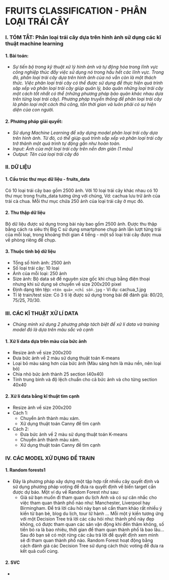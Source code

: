 # FRUITS CLASSIFICATION - PHÂN LOẠI TRÁI CÂY
### I. TÓM TẮT: Phân loại trái cây dựa trên hình ảnh sử dụng các kĩ thuật machine learning
#### 1. Bài toán: 
- *Sự tiến bộ trong kỹ thuật xử lý hình ảnh và tự động hóa trong lĩnh vực công nghiệp thúc đẩy việc sử dụng nó trong hầu hết các lĩnh vực. Trong đó, phân loại trái cây dựa trên hình ảnh của nó vẫn còn là một thách thức. Việc phân loại trái cây có thể được sử dụng để thực hiện quá trình săp xếp và phân loại trái cây giúp quản lý, bảo quản những loại trái cây một cách tốt nhất có thể (những phương pháp bảo quản khác nhau dựa trên từng loại trái cây). Phương pháp truyền thống để phân loại trái cây là phân loại một cách thủ công, tốn thời gian và luôn phải có sự hiện diện của con người.*
#### 2. Phương pháp giải quyết: 
- *Sử dụng Machine Learning để xây dựng model phân loại trái cây dựa trên hình ảnh. Từ đó, có thể giúp quá trình sắp xếp và phân loại trái cây trở thành một quá trình tự động gần như hoàn toàn.*
- *Input: Ảnh của một loại trái cây trên nền đơn giản (1 màu)*
- *Output: Tên của loại trái cây đó*
### II. DỮ LIỆU
#### 1. Cấu trúc thư mục dữ liệu - fruits_data
Có 10 loại trái cây bao gồm 2500 ảnh. Với 10 loại trái cây khác nhau có 10 thư mục trong fruits_data tương ứng với chúng, Vd: cachua lưu trữ ảnh của trái cà chua. Mỗi thư mục chứa 250 ảnh của loại trái cây ở mục đó.
#### 2. Thu thập dữ liệu
Bộ dữ liệu được sử dụng trong bài này bao gồm 2500 ảnh. Được thu thập bằng cách ra siêu thị Big C sử dụng smartphone chụp ảnh lần lượt từng trái của mỗi loại, trong khoảng thời gian 4 tiếng - một số loại trái cây được mua về phòng riêng để chụp.
#### 3. Thuộc tính bộ dữ liệu
- Tổng số hình ảnh: 2500 ảnh
- Số loại trái cây: 10 loại
- Ảnh của mỗi loại: 250 ảnh
- Size ảnh: Bộ data sẽ để nguyên size gốc khi chụp bằng điện thoại nhưng khi sử dụng sẽ chuyển về size 200x200 pixel
- Định dạng tên tệp: `<tên quả>_<chỉ số>.jpg` - Ví dụ: cachua_1.jpg
- Tỉ lệ train/test size: Có 3 tỉ lệ được sử dụng trong bài để đánh giá: 80/20, 75/25, 70/30.
### III. CÁC KĨ THUẬT XỬ LÍ DATA
- *Chúng mình xử dụng 2 phương pháp tách biệt để xử lí data và training model đó là dựa trên màu sắc và cạnh*
#### 1. Xử lí data dựa trên màu của bức ảnh
- Resize ảnh về size 200x200
- Đưa bức ảnh về 2 màu sử dụng thuật toán K-means
- Loại bỏ màu sáng hơn của bức ảnh (Màu sáng hơn là màu nền, nên loại bỏ)
- Chia nhỏ bức ảnh thành 25 section (40x40)
- Tính trung bình và độ lệch chuẩn cho cả bức ảnh và cho từng section 40x40
#### 2. Xử lí data bằng kĩ thuật tìm cạnh
- Resize ảnh về size 200x200
- Cách 1:
  - Chuyển ảnh thành màu xám.
  - Xử dụng thuật toán Canny để tìm cạnh
- Cách 2: 
  - Đưa bức ảnh về 2 màu sử dụng thuật toán K-means
  - Chuyển ảnh thành màu xám.
  - Xử dụng thuật toán Canny để tìm cạnh
### IV. CÁC MODEL XỬ DỤNG ĐỂ TRAIN 
#### 1. Random forests1
- Đây là phương pháp xây dựng một tập hợp rất nhiều cây quyết định và sử dụng phương pháp voting để đưa ra quyết định về biến target cần được dự báo. Một ví dụ về Random Forest như sau: 
  - Giả sử bạn muốn đi tham quan du lịch Anh và có sự cân nhắc cho việc tham quan thành phố nào như: Manchester, Liverpool hay Birmingham. Để trả lời câu hỏi này bạn sẽ cần tham khảo rất nhiều ý kiến từ bạn bè, blog du lịch, tour lữ hành … Mỗi một ý kiến tương ứng với một Decision Tree trả lời các câu hỏi như: thành phố này đẹp không, có được tham quan các sân vận động khi đến thăm không, số tiền bỏ ra là bao nhiêu, thời gian để tham quan thành phố là bao lâu… Sau đó bạn sẽ có một rừng các câu trả lời để quyết định xem mình sẽ đi tham quan thành phố nào. Random Forest hoạt động bằng cách đánh giá các Decision Tree sử dụng cách thức voting để đưa ra kết quả cuối cùng.
#### 2. SVC 
-

